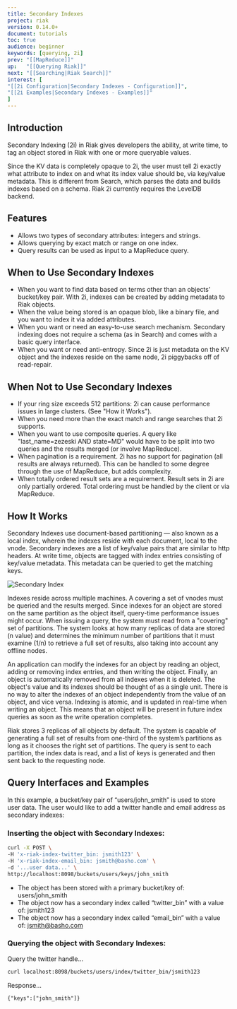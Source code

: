 ```yaml
---
title: Secondary Indexes
project: riak
version: 0.14.0+
document: tutorials
toc: true
audience: beginner
keywords: [querying, 2i]
prev: "[[MapReduce]]"
up:   "[[Querying Riak]]"
next: "[[Searching|Riak Search]]"
interest: [
"[[2i Configuration|Secondary Indexes - Configuration]]",
"[[2i Examples|Secondary Indexes - Examples]]"
]
---
```


## Introduction
Secondary Indexing (2i) in Riak gives developers the ability, at write time, to tag an object stored in Riak with one or more queryable values.

Since the KV data is completely opaque to 2i, the user must tell 2i exactly what attribute to index on and what its index value should be, via key/value metadata. This is different from Search, which parses the data and builds indexes based on a schema. Riak 2i currently requires the LevelDB backend.

## Features

* Allows two types of secondary attributes: integers and strings.
* Allows querying by exact match or range on one index.
* Query results can be used as input to a MapReduce query.

## When to Use Secondary Indexes

* When you want to find data based on terms other than an objects’ bucket/key pair. With 2i, indexes can be created by adding metadata to Riak objects.
* When the value being stored is an opaque blob, like a binary file, and you want to index it via added attributes.
* When you want or need an easy-to-use search mechanism. Secondary indexing does not require a schema (as in Search) and comes with a basic query interface.
* When you want or need anti-entropy. Since 2i is just metadata on the KV object and the indexes reside on the same node, 2i piggybacks off of read-repair.

## When Not to Use Secondary Indexes 

* If your ring size exceeds 512 partitions: 2i can cause performance issues in large clusters. (See "How it Works").
* When you need more than the exact match and range searches that 2i supports.
* When you want to use composite queries. A query like "last_name=zezeski AND state=MD" would have to be split into two queries and the results merged (or involve MapReduce).
* When pagination is a requirement. 2i has no support for pagination (all results are always returned). This can be handled to some degree through the use of MapReduce, but adds complexity.
* When totally ordered result sets are a requirement. Result sets in 2i are only partially ordered. Total ordering must be handled by the client or via MapReduce.

## How It Works 

Secondary Indexes use document-based partitioning — also known as a local index, wherein the indexes reside with each document, local to the vnode. Secondary indexes are a list of key/value pairs that are similar to http headers. At write time, objects are tagged with index entries consisting of key/value metadata. This metadata can be queried to get the matching keys. 

![Secondary Index](/images/Secondary-index-example.png)

Indexes reside across multiple machines. A covering a set of vnodes must be queried and the results merged. Since indexes for an object are stored on the same partition as the object itself, query-time performance issues might occur. When issuing a query, the system must read from a "covering" set of partitions. The system looks at how many replicas of data are stored (n value) and determines the minimum number of partitions that it must examine (1/n) to retrieve a full set of results, also taking into account any offline nodes.

An application can modify the indexes for an object by reading an object, adding or removing index entries, and then writing the object. Finally, an object is automatically removed from all indexes when it is deleted. The object's value and its indexes should be thought of as a single unit. There is no way to alter the indexes of an object independently from the value of an object, and vice versa. Indexing is atomic, and is updated in real-time when writing an object. This means that an object will be present in future index queries as soon as the write operation completes.
 
Riak stores 3 replicas of all objects by default. The system is capable of generating a full set of results from one-third of the system’s partitions as long as it chooses the right set of partitions. The query is sent to each partition, the index data is read, and a list of keys is generated and then sent back to the requesting node.

## Query Interfaces and Examples

In this example, a bucket/key pair of “users/john_smith” is used to store user data. The user would like to add a twitter handle and email address as secondary indexes:

### Inserting the object with Secondary Indexes:

```bash
curl -X POST \
-H 'x-riak-index-twitter_bin: jsmith123' \
-H 'x-riak-index-email_bin: jsmith@basho.com' \
-d '...user data...' \ 
http://localhost:8098/buckets/users/keys/john_smith
```

* The object has been stored with a primary bucket/key of: users/john_smith
* The object now has a secondary index called “twitter_bin” with a value of: jsmith123
* The object now has a secondary index called “email_bin” with a value of: jsmith@basho.com

### Querying the object with Secondary Indexes:

Query the twitter handle...

```bash
curl localhost:8098/buckets/users/index/twitter_bin/jsmith123
```

Response... 

```text
{"keys":["john_smith"]}
```
